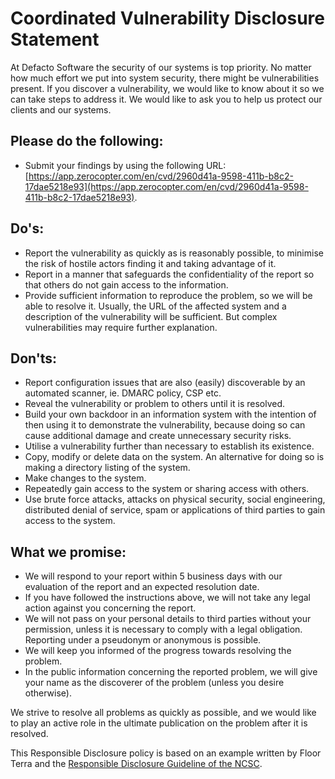 # Coordinated Vulnerability Disclosure Statement

At Defacto Software the security of our systems is top priority. No matter how much effort we put into system security, there might be vulnerabilities present. If you discover a vulnerability, we would like to know about it so we can take steps to address it. We would like to ask you to help us protect our clients and our systems.

## Please do the following:
- Submit your findings by using the following URL: [https://app.zerocopter.com/en/cvd/2960d41a-9598-411b-b8c2-17dae5218e93](https://app.zerocopter.com/en/cvd/2960d41a-9598-411b-b8c2-17dae5218e93).

## Do's:
- Report the vulnerability as quickly as is reasonably possible, to minimise the risk of hostile actors finding it and taking advantage of it.
- Report in a manner that safeguards the confidentiality of the report so that others do not gain access to the information.
- Provide sufficient information to reproduce the problem, so we will be able to resolve it. Usually, the URL of the affected system and a description of the vulnerability will be sufficient. But complex vulnerabilities may require further explanation.

## Don'ts:
- Report configuration issues that are also (easily) discoverable by an automated scanner, ie. DMARC policy, CSP etc.
- Reveal the vulnerability or problem to others until it is resolved.
- Build your own backdoor in an information system with the intention of then using it to demonstrate the vulnerability, because doing so can cause additional damage and create unnecessary security risks.
- Utilise a vulnerability further than necessary to establish its existence.
- Copy, modify or delete data on the system. An alternative for doing so is making a directory listing of the system.
- Make changes to the system.
- Repeatedly gain access to the system or sharing access with others.
- Use brute force attacks, attacks on physical security, social engineering, distributed denial of service, spam or applications of third parties to gain access to the system.

## What we promise:
- We will respond to your report within 5 business days with our evaluation of the report and an expected resolution date.
- If you have followed the instructions above, we will not take any legal action against you concerning the report.
- We will not pass on your personal details to third parties without your permission, unless it is necessary to comply with a legal obligation. Reporting under a pseudonym or anonymous is possible.
- We will keep you informed of the progress towards resolving the problem.
- In the public information concerning the reported problem, we will give your name as the discoverer of the problem (unless you desire otherwise).

We strive to resolve all problems as quickly as possible, and we would like to play an active role in the ultimate publication on the problem after it is resolved.

This Responsible Disclosure policy is based on an example written by Floor Terra and the [Responsible Disclosure Guideline of the NCSC](https://english.ncsc.nl/get-to-work/publications/publications/2019/juni/01/coordinated-vulnerability-disclosure-the-guideline).
